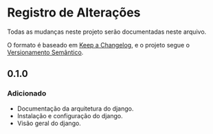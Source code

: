 # Registro de Alterações

Todas as mudanças neste projeto serão documentadas neste arquivo.

O formato é baseado em [Keep a Changelog](https://keepachangelog.com/), e o projeto segue o [Versionamento Semântico](https://semver.org/lang/pt-BR/).

## 0.1.0

### Adicionado

* Documentação da arquitetura do django.
* Instalação e configuração do django.
* Visão geral do django.
